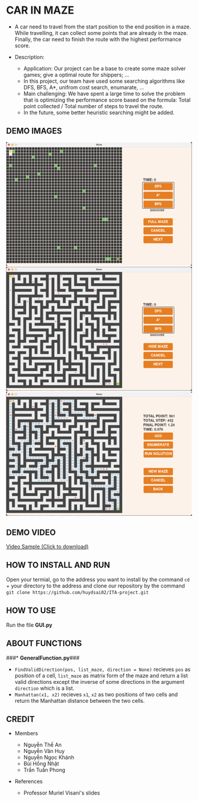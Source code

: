 # CAR IN MAZE
* A car need to travel from the start position to the end position in a maze. While travelling, it can collect some points that are already in the maze. Finally, the car need to finish the route with the highest performance score.
* Description:

  + Application: Our project can be a base to create some maze solver games; give a optimal route for shippers; ...
  + In this project, our team have used some searching algorithms like DFS, BFS, A*, unifrom cost search, enumarate, ...
  + Main challenging: We have spent a large time to solve the problem that is optimizing the performance score based on the formula: Total point collected / Total number of steps to travel the route.
  + In the future, some better heuristic searching might be added.  

## DEMO IMAGES
![Maze Sample](https://github.com/huydsai02/ITA-project/blob/main/img/Screen%20Shot%202021-12-19%20at%2015.52.12.png)
![Maze Sample](https://github.com/huydsai02/ITA-project/blob/main/img/Screen%20Shot%202021-12-19%20at%2015.52.28.png)
![Solution Sample](https://github.com/huydsai02/ITA-project/blob/main/img/Screen%20Shot%202021-12-19%20at%2015.53.10.png)

## DEMO VIDEO
[Video Sample (Click to download)](https://github.com/huydsai02/ITA-project/raw/main/img/Screen%20Recording%202021-12-19%20at%2016.02.07.mp4)

## HOW TO INSTALL AND RUN
Open your termial, go to the address you want to install by the command `cd` + your directory to the address and clone our repository by the command `git clone https://github.com/huydsai02/ITA-project.git` 

## HOW TO USE
Run the file **GUI.py**

## ABOUT FUNCTIONS
###* **GeneralFunction.py**### 
  * `FindValidDirection(pos, list_maze, direction = None)` recieves `pos` as position of a cell, `list_maze` as matrix form of the maze and return a list valid directions except the inverse of some directions in the argument `direction` which is a list.
  * `Manhattan(x1, x2)` recieves `x1`, `x2` as two positions of two cells and return the Manhattan distance between the two cells. 

## CREDIT
* Members
  * Nguyễn Thế An
  * Nguyễn Văn Huy
  * Nguyễn Ngọc Khánh
  * Bùi Hồng Nhật
  * Trần Tuấn Phong
* References

  + Professor Muriel Visani's slides




